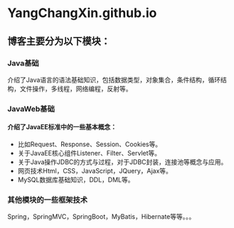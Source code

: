 # YangChangXin.github.io


## 博客主要分为以下模块：

### Java基础
介绍了Java语言的语法基础知识，包括数据类型，对象集合，条件结构，循环结构，文件操作，多线程，网络编程，反射等。

### JavaWeb基础
#### 介绍了JavaEE标准中的一些基本概念：
* 比如Request、Response、Session、Cookies等。
* 关于JavaEE核心组件Listener、Filter、Servlet等。
* 关于Java操作JDBC的方式与过程，对于JDBC封装，连接池等概念与应用。
* 网页技术Html，CSS，JavaScript，JQuery，Ajax等。
* MySQL数据库基础知识，DDL，DML等。

### 其他模块的一些框架技术
Spring，SpringMVC，SpringBoot，MyBatis，Hibernate等等。。。
